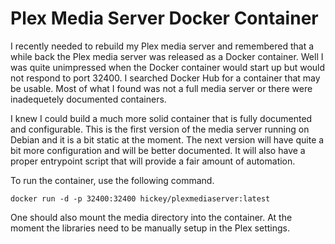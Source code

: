Plex Media Server Docker Container
==================================
I recently needed to rebuild my Plex media server and remembered that
a while back the Plex media server was released as a Docker container.
Well I was quite unimpressed when the Docker container would start up
but would not respond to port 32400. I searched Docker Hub for a 
container that may be usable. Most of what I found was not a full media
server or there were inadequetely documented containers. 

I knew I could build a much more solid container that is fully documented
and configurable. This is the first version of the media server running
on Debian and it is a bit static at the moment. The next version will
have quite a bit more configuration and will be better documented. It 
will also have a proper entrypoint script that will provide a fair amount
of automation.

To run the container, use the following command.

```
docker run -d -p 32400:32400 hickey/plexmediaserver:latest
```

One should also mount the media directory into the container. At the moment
the libraries need to be manually setup in the Plex settings. 
